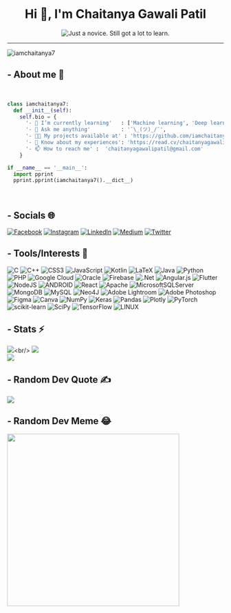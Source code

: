 <h1 align="center">Hi 👋, I'm Chaitanya Gawali Patil</h1>
<p align="center">

<img src="https://readme-typing-svg.herokuapp.com?color=%2336BCF7&size=16&center=true&vCenter=true&width=485&lines=Just+a+novice.+Still+got+a+lot+to+learn.;Machine+Learning.;Loves+Open+Source+%E2%9D%A4%EF%B8%8F" alt="Just a novice. Still got a lot to learn." />
</p>


---
<p align="left"> <img src="https://komarev.com/ghpvc/?username=iamchaitanya7&label=Profile%20views&color=0e75b6&style=flat" alt="iamchaitanya7" /> </p>  

## - About me 🔭
<br> 

```python
class iamchaitanya7:
  def __init__(self):
    self.bio = {
      '- 🌱 I’m currently learning'   : ['Machine learning', 'Deep learning', 'Django', 'Flask'],
      '- 💬 Ask me anything'          : '¯\_(ツ)_/¯',
      '- 👨‍💻 My projects available at' : 'https://github.com/iamchaitanya7',
      '- 📄 Know about my experiences': 'https://read.cv/chaitanyagawalipatil',
      '- 📫 How to reach me' :  'chaitanyagawalipatil@gmail.com'
    }

if __name__ == '__main__':
  import pprint
  pprint.pprint(iamchaitanya7().__dict__)
```
<br>

## - Socials 🌐
[![Facebook](https://img.shields.io/badge/Facebook-%231877F2.svg?logo=Facebook&logoColor=white)](https://facebook.com/chaitanya.gawali.patil.7) [![Instagram](https://img.shields.io/badge/Instagram-%23E4405F.svg?logo=Instagram&logoColor=white)](https://instagram.com/chaitanya_gawali_patil) [![LinkedIn](https://img.shields.io/badge/LinkedIn-%230077B5.svg?logo=linkedin&logoColor=white)](https://linkedin.com/in/chaitanya-gawali-patil) [![Medium](https://img.shields.io/badge/Medium-12100E?logo=medium&logoColor=white)](https://medium.com/@@chaitanyagawalipatil) [![Twitter](https://img.shields.io/badge/Twitter-%231DA1F2.svg?logo=Twitter&logoColor=white)](https://twitter.com/iamchaitanya_7) 



## - Tools/Interests 🔗
![C](https://img.shields.io/badge/c-%2300599C.svg?style=for-the-badge&logo=c&logoColor=white) ![C++](https://img.shields.io/badge/c++-%2300599C.svg?style=for-the-badge&logo=c%2B%2B&logoColor=white) ![CSS3](https://img.shields.io/badge/css3-%231572B6.svg?style=for-the-badge&logo=css3&logoColor=white) ![JavaScript](https://img.shields.io/badge/javascript-%23323330.svg?style=for-the-badge&logo=javascript&logoColor=%23F7DF1E) ![Kotlin](https://img.shields.io/badge/kotlin-%230095D5.svg?style=for-the-badge&logo=kotlin&logoColor=white) ![LaTeX](https://img.shields.io/badge/latex-%23008080.svg?style=for-the-badge&logo=latex&logoColor=white) ![Java](https://img.shields.io/badge/java-%23ED8B00.svg?style=for-the-badge&logo=java&logoColor=white) ![Python](https://img.shields.io/badge/python-3670A0?style=for-the-badge&logo=python&logoColor=ffdd54) ![PHP](https://img.shields.io/badge/php-%23777BB4.svg?style=for-the-badge&logo=php&logoColor=white) ![Google Cloud](https://img.shields.io/badge/Google%20Cloud-%234285F4.svg?style=for-the-badge&logo=google-cloud&logoColor=white) ![Oracle](https://img.shields.io/badge/Oracle-F80000?style=for-the-badge&logo=oracle&logoColor=white) ![Firebase](https://img.shields.io/badge/firebase-%23039BE5.svg?style=for-the-badge&logo=firebase) ![.Net](https://img.shields.io/badge/.NET-5C2D91?style=for-the-badge&logo=.net&logoColor=white) ![Angular.js](https://img.shields.io/badge/angular.js-%23E23237.svg?style=for-the-badge&logo=angularjs&logoColor=white) ![Flutter](https://img.shields.io/badge/Flutter-%2302569B.svg?style=for-the-badge&logo=Flutter&logoColor=white) ![NodeJS](https://img.shields.io/badge/node.js-6DA55F?style=for-the-badge&logo=node.js&logoColor=white) ![ANDROID](https://img.shields.io/badge/android-%2320232a.svg?style=for-the-badge&logo=android&logoColor=%a4c639) ![React](https://img.shields.io/badge/react-%2320232a.svg?style=for-the-badge&logo=react&logoColor=%2361DAFB) ![Apache](https://img.shields.io/badge/apache-%23D42029.svg?style=for-the-badge&logo=apache&logoColor=white) ![MicrosoftSQLServer](https://img.shields.io/badge/Microsoft%20SQL%20Sever-CC2927?style=for-the-badge&logo=microsoft%20sql%20server&logoColor=white) ![MongoDB](https://img.shields.io/badge/MongoDB-%234ea94b.svg?style=for-the-badge&logo=mongodb&logoColor=white) ![MySQL](https://img.shields.io/badge/mysql-%2300f.svg?style=for-the-badge&logo=mysql&logoColor=white) 	![Neo4J](https://img.shields.io/badge/Neo4j-008CC1?style=for-the-badge&logo=neo4j&logoColor=white) ![Adobe Lightroom](https://img.shields.io/badge/Adobe%20Lightroom-31A8FF.svg?style=for-the-badge&logo=Adobe%20Lightroom&logoColor=white) ![Adobe Photoshop](https://img.shields.io/badge/adobephotoshop-%2331A8FF.svg?style=for-the-badge&logo=adobephotoshop&logoColor=white) 	![Figma](https://img.shields.io/badge/figma-%23F24E1E.svg?style=for-the-badge&logo=figma&logoColor=white) ![Canva](https://img.shields.io/badge/Canva-%2300C4CC.svg?style=for-the-badge&logo=Canva&logoColor=white) ![NumPy](https://img.shields.io/badge/numpy-%23013243.svg?style=for-the-badge&logo=numpy&logoColor=white) ![Keras](https://img.shields.io/badge/Keras-%23D00000.svg?style=for-the-badge&logo=Keras&logoColor=white) ![Pandas](https://img.shields.io/badge/pandas-%23150458.svg?style=for-the-badge&logo=pandas&logoColor=white) ![Plotly](https://img.shields.io/badge/Plotly-%233F4F75.svg?style=for-the-badge&logo=plotly&logoColor=white) ![PyTorch](https://img.shields.io/badge/PyTorch-%23EE4C2C.svg?style=for-the-badge&logo=PyTorch&logoColor=white) ![scikit-learn](https://img.shields.io/badge/scikit--learn-%23F7931E.svg?style=for-the-badge&logo=scikit-learn&logoColor=white) ![SciPy](https://img.shields.io/badge/SciPy-%230C55A5.svg?style=for-the-badge&logo=scipy&logoColor=%white) ![TensorFlow](https://img.shields.io/badge/TensorFlow-%23FF6F00.svg?style=for-the-badge&logo=TensorFlow&logoColor=white) ![LINUX](https://img.shields.io/badge/Linux-FCC624?style=for-the-badge&logo=linux&logoColor=black)

## - Stats ⚡️
![](https://github-readme-stats.vercel.app/api?username=iamchaitanya7&theme=merko&hide_border=false&show_icons=true&locale=en&count_private=true")<br/>
![](https://github-readme-streak-stats.herokuapp.com/?user=iamchaitanya7&theme=merko&hide_border=false)<br/>
![](https://github-readme-stats.vercel.app/api/top-langs/?username=iamchaitanya7&theme=merko&hide_border=false&include_all_commits=true&count_private=true&layout=compact)

## - Random Dev Quote ✍️
![](https://quotes-github-readme.vercel.app/api?type=horizontal&theme=merko)

## - Random Dev Meme 😂
<img src='https://randommeme-five.vercel.app/' style="height: 400px;"/>
